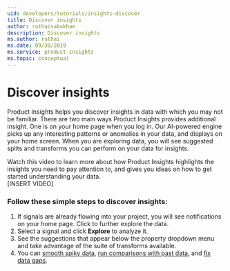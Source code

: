 ```yaml
---
uid: developers/tutorials/insights-discover
title: Discover insights
author: ruthaisabokhae
description: Discover insights
ms.author: ruthai
ms.date: 09/30/2019
ms.service: product-insights
ms.topic: conceptual
---
```

# Discover insights

Product Insights helps you discover insights in data with which you may not be familiar. There are two main ways Product Insights provides additional insight. One is on your home page when you log in. Our AI-powered engine picks up any interesting patterns or anomalies in your data, and displays on your home screen. When you are exploring data, you will see suggested splits and transforms you can perform on your data for insights.  

Watch this video to learn more about how Product Insights highlights the insights you need to pay attention to, and gives you ideas on how to get started understanding your data.   
 [INSERT VIDEO]
 
 
### Follow these simple steps to discover insights:
1. If signals are already flowing into your project, you will see notifications on your home page. Click to further explore the data.   
2. Select a signal and click **Explore** to analyze it.    
3. See the suggestions that appear below the property dropdown menu and take advantage of the suite of transforms available.  
4. You can [smooth spiky data](https://review.docs.microsoft.com/en-us/dynamics365/product-insights/developers/tutorials/insights-smooth-data?branch=master), [run comparisons with past data](https://review.docs.microsoft.com/en-us/dynamics365/product-insights/developers/tutorials/insights-run-comparisons?branch=master), and [fix data gaps](https://review.docs.microsoft.com/en-us/dynamics365/product-insights/developers/tutorials/insights-fix-data-gaps?branch=master). 

